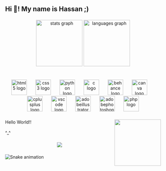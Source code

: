 <h2 align="left">Hi 👋! My name is Hassan ;)</h2>

###

<div align="center">
  <img src="https://github-readme-stats.vercel.app/api?username=iiihassanii&hide_title=false&hide_rank=false&show_icons=true&include_all_commits=true&count_private=true&disable_animations=false&theme=dracula&locale=en&hide_border=false" height="150" alt="stats graph"  />
  <img src="https://github-readme-stats.vercel.app/api/top-langs?username=iiihassanii&locale=en&hide_title=false&layout=compact&card_width=320&langs_count=5&theme=dracula&hide_border=false" height="150" alt="languages graph"  />
</div>

###

<br clear="both">

<div align="center">
  <img src="https://cdn.jsdelivr.net/gh/devicons/devicon/icons/html5/html5-original.svg" height="50" alt="html5 logo"  />
  <img width="20" />
  <img src="https://cdn.jsdelivr.net/gh/devicons/devicon/icons/css3/css3-original.svg" height="50" alt="css3 logo"  />
  <img width="20" />
  <img src="https://cdn.jsdelivr.net/gh/devicons/devicon/icons/python/python-original.svg" height="50" alt="python logo"  />
  <img width="20" />
  <img src="https://cdn.jsdelivr.net/gh/devicons/devicon/icons/c/c-original.svg" height="50" alt="c logo"  />
  <img width="20" />
  <img src="https://cdn.jsdelivr.net/gh/devicons/devicon/icons/behance/behance-original.svg" height="50" alt="behance logo"  />
  <img width="20" />
  <img src="https://cdn.jsdelivr.net/gh/devicons/devicon/icons/canva/canva-original.svg" height="50" alt="canva logo"  />
  <img width="20" />
  <img src="https://cdn.jsdelivr.net/gh/devicons/devicon/icons/cplusplus/cplusplus-original.svg" height="50" alt="cplusplus logo"  />
  <img width="20" />
  <img src="https://cdn.jsdelivr.net/gh/devicons/devicon/icons/vscode/vscode-original.svg" height="50" alt="vscode logo"  />
  <img width="20" />
  <img src="https://skillicons.dev/icons?i=ai" height="50" alt="adobeillustrator logo"  />
  <img width="20" />
  <img src="https://skillicons.dev/icons?i=ps" height="50" alt="adobephotoshop logo"  />
  <img width="20" />
  <img src="https://skillicons.dev/icons?i=php" height="50" alt="php logo"  />
</div>

###

<img align="right" height="150" src="https://media1.giphy.com/media/TQGaUJnE47XbyN4gY7/200w.webp?cid=ecf05e47gbvb0wcficla4uq6yp8szr3mmqiy4ws8apbg363e&ep=v1_gifs_search&rid=200w.webp&ct=g"  />

###

<p align="left">Hello World!!<br><br>^_^</p>

###

<div align="center">
  <img src="[https://profile-counter.glitch.me/iiihassanii/count.svg?](https://github.com/iiihassanii/iiihassanii/blob/main/snake.yml)"  />
</div>

###

<img src="https://raw.githubusercontent.com/iiihassanii/iiihassanii/snake.svg" alt="Snake animation" />

###

